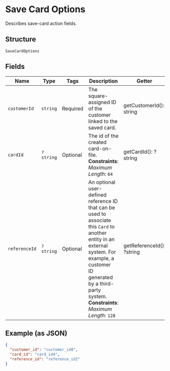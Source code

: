 
# Save Card Options

Describes save-card action fields.

## Structure

`SaveCardOptions`

## Fields

| Name | Type | Tags | Description | Getter | Setter |
|  --- | --- | --- | --- | --- | --- |
| `customerId` | `string` | Required | The square-assigned ID of the customer linked to the saved card. | getCustomerId(): string | setCustomerId(string customerId): void |
| `cardId` | `?string` | Optional | The id of the created card-on-file.<br>**Constraints**: *Maximum Length*: `64` | getCardId(): ?string | setCardId(?string cardId): void |
| `referenceId` | `?string` | Optional | An optional user-defined reference ID that can be used to associate<br>this `Card` to another entity in an external system. For example, a customer<br>ID generated by a third-party system.<br>**Constraints**: *Maximum Length*: `128` | getReferenceId(): ?string | setReferenceId(?string referenceId): void |

## Example (as JSON)

```json
{
  "customer_id": "customer_id8",
  "card_id": "card_id4",
  "reference_id": "reference_id2"
}
```

